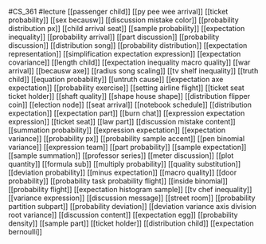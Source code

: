 #CS_361
#lecture
[[passenger child]]
[[py pee wee arrival]]
[[ticket probability]]
[[sex becausw]]
[[discussion mistake color]]
[[probability distribution px]]
[[child arrival seat]]
[[sample probability]]
[[expectation inequality]]
[[probability arrival]]
[[part discussion]]
[[probability discussion]]
[[distribution song]]
[[probability distribution]]
[[expectation representation]]
[[simplification expectation expression]]
[[expectation covariance]]
[[length child]]
[[expectation inequality macro quality]]
[[war arrival]]
[[becausw axe]]
[[radius song scaling]]
[[tv shelf inequality]]
[[truth child]]
[[equation probability]]
[[untruth cause]]
[[expectation axe expectation]]
[[probability exercise]]
[[setting airline flight]]
[[ticket seat ticket holder]]
[[shaft quality]]
[[shape house shape]]
[[distribution flipper coin]]
[[election node]]
[[seat arrival]]
[[notebook schedule]]
[[distribution expectation]]
[[expectation part]]
[[burn chat]]
[[expression expectation expression]]
[[ticket seat]]
[[law part]]
[[discussion mistake content]]
[[summation probability]]
[[expression expectation]]
[[expectation variance]]
[[probability px]]
[[probability sample accent]]
[[pen binomial variance]]
[[expression team]]
[[part probability]]
[[sample expectation]]
[[sample summation]]
[[professor series]]
[[meter discussion]]
[[plot quantity]]
[[formula sub]]
[[multiply probability]]
[[quality substitution]]
[[deviation probability]]
[[minus expectation]]
[[macro quality]]
[[door probability]]
[[probability task probability flight]]
[[inside binomial]]
[[probability flight]]
[[expectation histogram sample]]
[[tv chef inequality]]
[[variance expression]]
[[discussion message]]
[[street room]]
[[probability partition subpart]]
[[probability deviation]]
[[deviation variance axis division root variance]]
[[discussion content]]
[[expectation egg]]
[[probability density]]
[[sample part]]
[[ticket holder]]
[[distribution child]]
[[expectation bernoulli]]
